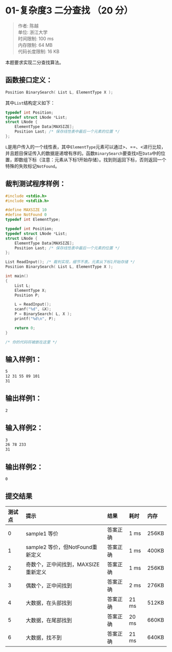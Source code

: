 01-复杂度3 二分查找 （20 分）
==

>作者: 陈越</br>
单位: 浙江大学</br>
时间限制: 100 ms</br>
内存限制: 64 MB</br>
代码长度限制: 16 KB

本题要求实现二分查找算法。

函数接口定义：
--

```C
Position BinarySearch( List L, ElementType X );
```

其中`List`结构定义如下：

```C
typedef int Position;
typedef struct LNode *List;
struct LNode {
    ElementType Data[MAXSIZE];
    Position Last; /* 保存线性表中最后一个元素的位置 */
};
```

`L`是用户传入的一个线性表，其中`ElementType`元素可以通过>、==、<进行比较，并且题目保证传入的数据是递增有序的。函数`BinarySearch`要查找`X`在`Data`中的位置，即数组下标（注意：元素从下标1开始存储）。找到则返回下标，否则返回一个特殊的失败标记`NotFound`。

裁判测试程序样例：
--

```C
#include <stdio.h>
#include <stdlib.h>

#define MAXSIZE 10
#define NotFound 0
typedef int ElementType;

typedef int Position;
typedef struct LNode *List;
struct LNode {
    ElementType Data[MAXSIZE];
    Position Last; /* 保存线性表中最后一个元素的位置 */
};

List ReadInput(); /* 裁判实现，细节不表。元素从下标1开始存储 */
Position BinarySearch( List L, ElementType X );

int main()
{
    List L;
    ElementType X;
    Position P;

    L = ReadInput();
    scanf("%d", &X);
    P = BinarySearch( L, X );
    printf("%d\n", P);

    return 0;
}

/* 你的代码将被嵌在这里 */
```

输入样例1：
--

```bash
5
12 31 55 89 101
31
```

输出样例1：
--

```bash
2
```

输入样例2：
--

```bash
3
26 78 233
31
```

输出样例2：
--

```bash
0
```

提交结果
--

|测试点|提示|结果|耗时|内存|
|:---|:---|:---|:---|:---|
|0|sample1 等价|答案正确|1 ms|256KB|
|1|sample2 等价，但NotFound重新定义|答案正确|1 ms|400KB|
|2|奇数个，正中间找到，MAXSIZE重新定义|答案正确|1 ms|256KB|
|3|偶数个，正中间找到|答案正确|2 ms|276KB|
|4|大数据，在头部找到|答案正确|21 ms|512KB|
|5|大数据，在尾部找到|答案正确|20 ms|660KB|
|6|大数据，找不到|答案正确|21 ms|640KB|